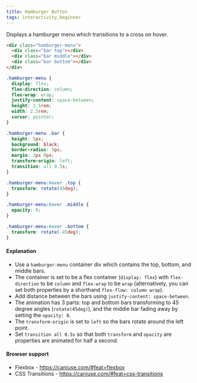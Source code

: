 ```yaml
---
title: Hamburger Button
tags: interactivity,beginner
---
```


Displays a hamburger menu which transitions to a cross on hover.

```html
<div class="hamburger-menu">
  <div class="bar top"></div>
  <div class="bar middle"></div>
  <div class="bar bottom"></div>
</div>
```

```css
.hamburger-menu {
  display: flex;
  flex-direction: column;
  flex-wrap: wrap;
  justify-content: space-between;
  height: 2.5rem;
  width: 2.5rem;
  cursor: pointer;
}

.hamburger-menu .bar {
  height: 5px;
  background: black;
  border-radius: 5px;
  margin: 3px 0px;
  transform-origin: left;
  transition: all 0.5s;
}

.hamburger-menu:hover .top {
  transform: rotate(45deg);
}

.hamburger-menu:hover .middle {
  opacity: 0;
}

.hamburger-menu:hover .bottom {
  transform: rotate(-45deg);
}
```

#### Explanation

- Use a `hamburger-menu` container div which contains the top, bottom, and middle bars.
- The container is set to be a flex container (`display: flex`) with `flex-direction` to be `column` and `flex-wrap` to be `wrap` (alternatively, you can set both properties by a shorthand `flex-flow: column wrap`).
- Add distance between the bars using `justify-content: space-between`.
- The animation has 3 parts: top and bottom bars transforming to 45 degree angles (`rotate(45deg)`), and the middle bar fading away by setting the `opacity: 0`.
- The `transform-origin` is set to `left` so the bars rotate around the left point.
- Set `transition all 0.5s` so that both `transform` and `opacity` are properties are animated for half a second.

#### Browser support

- Flexbox - https://caniuse.com/#feat=flexbox
- CSS Transitions - https://caniuse.com/#feat=css-transitions
